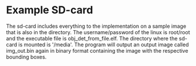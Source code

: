 # Example SD-card


The sd-card includes everything to the implementation on a sample image that is also in the directory. The username/password of the linux is root/root and the executable file is obj_det_from_file.elf. The directory where the sd-card is mounted is '/media'. The program will output an output image called img_out.bin again in binary format containing the image with the respective bounding boxes.
